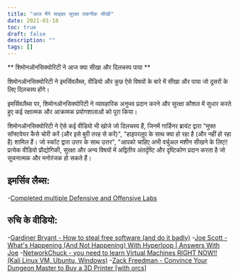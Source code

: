 ```yaml
---
title: "आज मैंने साइबर सुरक्षा तकनीक सीखी"
date: 2021-01-18
toc: true
draft: false
description: ""
tags: []
---
```


** शिमोनऑनसिक्योरिटी ने आज क्या सीखा और दिलचस्प पाया **

शिमोनऑनसिक्योरिटी ने इमर्सिवलैब्स, वीडियो और कुछ ऐसे विषयों के बारे में सीखा और पाया जो दूसरों के लिए दिलचस्प होंगे।

इमर्सिवलैब्स पर, शिमोनऑनसिक्योरिटी ने व्यावहारिक अनुभव प्रदान करने और सुरक्षा कौशल में सुधार करते हुए कई रक्षात्मक और आक्रामक प्रयोगशालाओं को पूरा किया।

शिमोनऑनसिक्योरिटी ने ऐसे कई वीडियो भी खोजे जो दिलचस्प हैं, जिनमें गार्डिनर ब्रायंट द्वारा "मुफ्त सॉफ्टवेयर कैसे चोरी करें (और इसे बुरी तरह से करें)", "हाइपरलूप के साथ क्या हो रहा है (और नहीं हो रहा है) शामिल हैं। जो स्कॉट द्वारा उत्तर के साथ उत्तर", "आपको चाहिए अभी वर्चुअल मशीन सीखने के लिए!! प्रत्येक वीडियो प्रौद्योगिकी, सुरक्षा और अन्य विषयों में अद्वितीय अंतर्दृष्टि और दृष्टिकोण प्रदान करता है जो सूचनात्मक और मनोरंजक हो सकते हैं।

## इमर्सिव लैब्स:
-[Completed multiple Defensive and Offensive Labs](https://www.immersivelabs.com/)

## रुचि के वीडियो:
-[Gardiner Bryant - How to steal free software (and do it badly)](https://www.youtube.com/watch?v=7bYpZpTCUFA)
-[Joe Scott - What's Happening (And Not Happening) With Hyperloop | Answers With Joe](https://www.youtube.com/watch?v=23n94m96flc)
-[NetworkChuck - you need to learn Virtual Machines RIGHT NOW!! (Kali Linux VM, Ubuntu, Windows)](https://www.youtube.com/watch?v=wX75Z-4MEoM)
-[Zack Freedman - Convince Your Dungeon Master to Buy a 3D Printer [with orcs]](https://www.youtube.com/watch?v=Lvo61p1UVCQ)